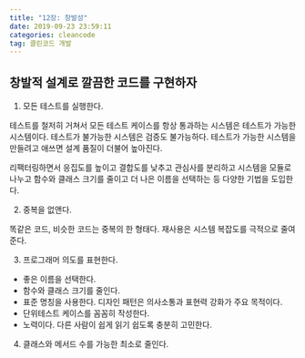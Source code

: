 ```yaml
---
title: "12장: 창발성"
date: 2019-09-23 23:59:11
categories: cleancode
tag: 클린코드 개발
---
```


## 창발적 설계로 깔끔한 코드를 구현하자

1. 모든 테스트를 실행한다.

테스트를 철저히 거쳐서 모든 테스트 케이스를 항상 통과하는 시스템은 테스트가 가능한 시스템이다.  테스트가 불가능한 시스템은 검증도 불가능하다. 테스트가 가능한 시스템을 만들려고 애쓰면 설계 품질이 더불어 높아진다. 

리팩터링하면서 응집도를 높이고 결합도를 낮추고 관심사를 분리하고 시스템을 모듈로 나누고 함수와 클래스 크기를 줄이고 더 나은 이름을 선택하는 등 다양한 기법을 도입한다.

2. 중복을 없앤다.

똑같은 코드, 비슷한 코드는 중복의 한 형태다. 재사용은 시스템 복잡도를 극적으로 줄여준다.

3. 프로그래머 의도를 표현한다.

* 좋은 이름을 선택한다. 
* 함수와 클래스 크기를 줄인다.
* 표준 명칭을 사용한다. 디자인 패턴은 의사소통과 표현력 강화가 주요 목적이다.
* 단위테스트 케이스를 꼼꼼히 작성한다.
* 노력이다. 다른 사람이 쉽게 읽기 쉽도록 충분히 고민한다.

4. 클래스와 메서드 수를 가능한 최소로 줄인다.

